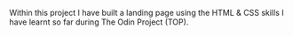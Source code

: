 Within this project I have built a landing page using the HTML & CSS skills I have learnt so far during The Odin Project (TOP). 